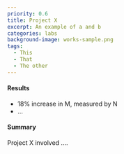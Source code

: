 ```yaml
---
priority: 0.6
title: Project X
excerpt: An example of a and b
categories: labs
background-image: works-sample.png
tags:
  - This
  - That
  - The other
---
```


#### Results

- 18% increase in M, measured by N
- ...

#### Summary

Project X involved ....

